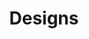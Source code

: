 ---
title: Designs
resources:
- src: "blue.pdf"
  params:
    title: "Blue Document"
- src: "red.pdf"
  params:
    title: "Red Document"
- src: "green.pdf"
  params:
    title: "Green Document"
--- 